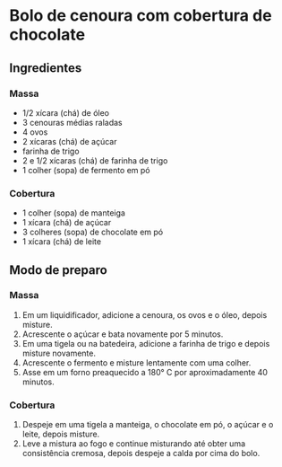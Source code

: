 # Bolo de cenoura com cobertura de chocolate

## Ingredientes
### Massa
- 1/2 xícara (chá) de óleo
- 3 cenouras médias raladas
- 4 ovos
- 2 xícaras (chá) de açúcar
- farinha de trigo
- 2 e 1/2 xícaras (chá) de farinha de trigo
- 1 colher (sopa) de fermento em pó

### Cobertura
- 1 colher (sopa) de manteiga
- 1 xícara (chá) de açúcar
- 3 colheres (sopa) de chocolate em pó
- 1 xícara (chá) de leite

## Modo de preparo
### Massa
1. Em um liquidificador, adicione a cenoura, os ovos e o óleo, depois misture.
2. Acrescente o açúcar e bata novamente por 5 minutos.
3. Em uma tigela ou na batedeira, adicione a farinha de trigo e depois misture novamente.
4. Acrescente o fermento e misture lentamente com uma colher.
5. Asse em um forno preaquecido a 180° C por aproximadamente 40 minutos.

### Cobertura
1. Despeje em uma tigela a manteiga, o chocolate em pó, o açúcar e o leite, depois misture.
2. Leve a mistura ao fogo e continue misturando até obter uma consistência cremosa, depois despeje a calda por cima do bolo.

